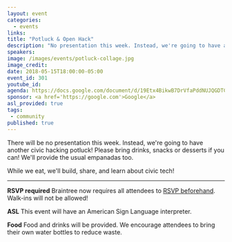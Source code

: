 ```yaml
---
layout: event
categories: 
  - events
links:
title: "Potluck & Open Hack"
description: "No presentation this week. Instead, we're going to have another civic hacking potluck! If you'd like, please bring drinks, snacks or desserts! We'll provide the usual empanadas too. While we eat, we'll build, share, and learn about civic tech!"
speakers:
image: /images/events/potluck-collage.jpg
image_credit: 
date: 2018-05-15T18:00:00-05:00
event_id: 301
youtube_id: 
agenda: https://docs.google.com/document/d/19Etx4BikwB7DrVfaPddNUJQGDTCTxLrgusQaQK4jryY/edit#
sponsor: <a href='https://google.com'>Google</a>
asl_provided: true
tags: 
 - community
published: true
---
```


There will be no presentation this week. Instead, we're going to have another civic hacking potluck! Please bring drinks, snacks or desserts if you can! We'll provide the usual empanadas too.

While we eat, we'll build, share, and learn about civic tech!

---

**RSVP required** Braintree now requires all attendees to [RSVP beforehand](https://www.eventbrite.com/e/chi-hack-night-registration-41703945624). Walk-ins will not be allowed!

**ASL** This event will have an American Sign Language interpreter.

**Food** Food and drinks will be provided. We encourage attendees to bring their own water bottles to reduce waste.